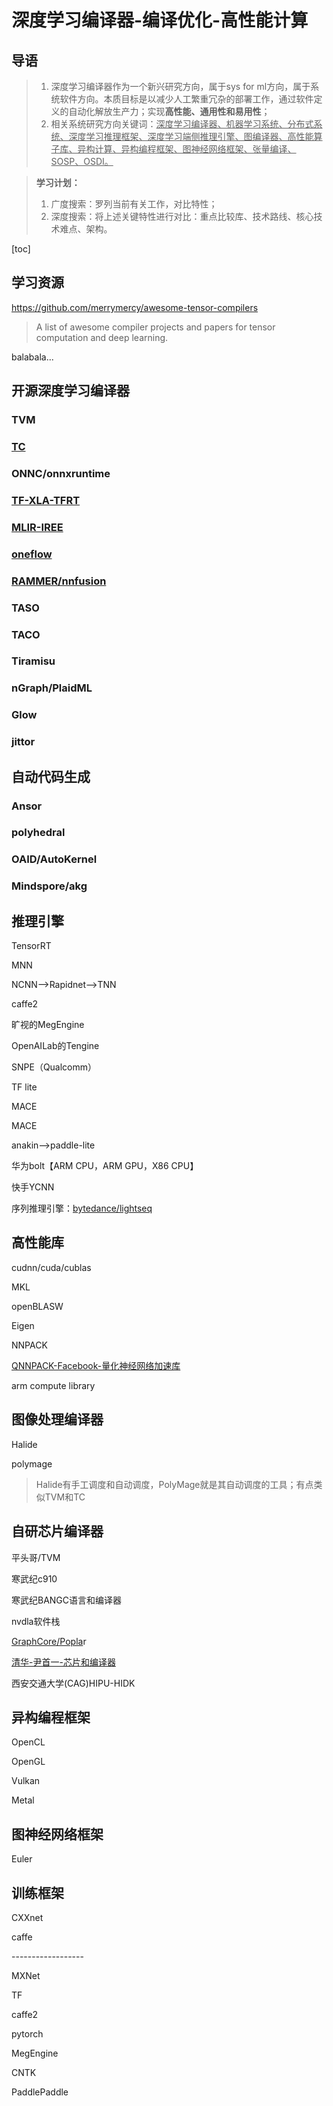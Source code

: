 # 深度学习编译器-编译优化-高性能计算

## 导语

> 1. 深度学习编译器作为一个新兴研究方向，属于sys for ml方向，属于系统软件方向。本质目标是以减少人工繁重冗杂的部署工作，通过软件定义的自动化解放生产力；实现**高性能、通用性和易用性**；
> 2. 相关系统研究方向关键词：<u>深度学习编译器、机器学习系统、分布式系统、深度学习推理框架、深度学习端侧推理引擎、图编译器、高性能算子库、异构计算、异构编程框架、图神经网络框架、张量编译、SOSP、OSDI。</u>

> **学习计划：**
>
> 1. 广度搜索：罗列当前有关工作，对比特性；
> 2. 深度搜索：将上述关键特性进行对比：重点比较库、技术路线、核心技术难点、架构。

[toc]

## 学习资源

https://github.com/merrymercy/awesome-tensor-compilers

>  A list of awesome compiler projects and papers for tensor computation and deep learning. 

balabala...

## 开源深度学习编译器

### TVM

### [TC](https://www.zhihu.com/question/267167829)

### ONNC/onnxruntime

### [TF-XLA-TFRT](https://zhuanlan.zhihu.com/p/302566750)

### [MLIR-IREE](https://zhuanlan.zhihu.com/p/141256429)

### [oneflow](https://mp.weixin.qq.com/s?__biz=MzU5ODY2MTk3Nw==&mid=2247484382&idx=1&sn=ba1ddb13c7122a01bf1ce0751c5bfe8b&scene=21#wechat_redirect)

### [RAMMER/nnfusion](https://zhuanlan.zhihu.com/p/275837455)

### TASO

### TACO

### Tiramisu 

### nGraph/PlaidML

### Glow

### jittor

## 自动代码生成

### Ansor

### polyhedral

### OAID/AutoKernel

### Mindspore/akg

## 推理引擎

TensorRT

MNN

NCNN-->Rapidnet-->TNN

caffe2

旷视的MegEngine

OpenAILab的Tengine

SNPE（Qualcomm）

TF lite

MACE

 MACE

anakin-->paddle-lite

华为bolt【ARM CPU，ARM GPU，X86 CPU】

快手YCNN

序列推理引擎：[bytedance/lightseq](https://mp.weixin.qq.com/s?__biz=MzA3MzI4MjgzMw==&mid=2650800627&idx=2&sn=234b9b1126b0ff0aacaffe2c4584b676&scene=21#wechat_redirect)

## 高性能库

cudnn/cuda/cublas

MKL

openBLASW

Eigen

NNPACK

[QNNPACK-Facebook-量化神经网络加速库](https://zhuanlan.zhihu.com/p/81026071)

arm compute library

## 图像处理编译器

Halide

polymage

> Halide有手工调度和自动调度，PolyMage就是其自动调度的工具；有点类似TVM和TC

## 自研芯片编译器

平头哥/TVM

寒武纪c910

寒武纪BANGC语言和编译器

nvdla软件栈

[GraphCore/Popla](https://mp.weixin.qq.com/s?__biz=MjM5MTEyMzQyNw==&mid=2247486828&idx=1&sn=1889e3f4af75b3c42ec714cf24de3827&scene=21#wechat_redirect)r

[清华-尹首一-芯片和编译器](https://zhuanlan.zhihu.com/p/269070510?utm_source=wechat_session&utm_medium=social&utm_oi=549622257622921216)

西安交通大学(CAG)HIPU-HIDK

## 异构编程框架

OpenCL

OpenGL

Vulkan

Metal

## 图神经网络框架

Euler

## 训练框架

CXXnet

caffe

\------------------

MXNet

TF

caffe2

pytorch

MegEngine

CNTK

PaddlePaddle